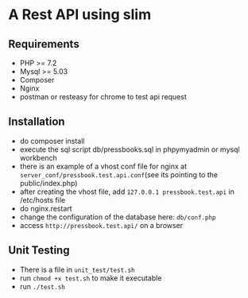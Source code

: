 # A Rest API using slim

## Requirements
- PHP >= 7.2 
- Mysql >= 5.03
- Composer
- Nginx
- postman or resteasy for chrome to test api request

## Installation
- do  composer install
- execute the sql script db/pressbooks.sql in phpymyadmin or mysql workbench
- there is an example of a vhost conf file for nginx at `server_conf/pressbook.test.api.conf`(see its pointing to the public/index.php)
- after creating the vhost file, add `127.0.0.1 pressbook.test.api` in /etc/hosts file
- do nginx.restart
- change the configuration of the database here: `db/conf.php`
- access `http://pressbook.test.api/` on a browser

## Unit Testing
- There is a file in `unit_test/test.sh`
- run ```chmod +x test.sh``` to make it executable 
- run ```./test.sh```
